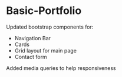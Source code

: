 # Basic-Portfolio

Updated bootstrap components for:
- Navigation Bar
- Cards
- Grid layout for main page
- Contact form

Added media queries to help responsiveness